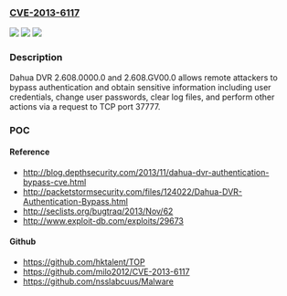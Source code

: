 ### [CVE-2013-6117](https://cve.mitre.org/cgi-bin/cvename.cgi?name=CVE-2013-6117)
![](https://img.shields.io/static/v1?label=Product&message=n%2Fa&color=blue)
![](https://img.shields.io/static/v1?label=Version&message=n%2Fa&color=blue)
![](https://img.shields.io/static/v1?label=Vulnerability&message=n%2Fa&color=brighgreen)

### Description

Dahua DVR 2.608.0000.0 and 2.608.GV00.0 allows remote attackers to bypass authentication and obtain sensitive information including user credentials, change user passwords, clear log files, and perform other actions via a request to TCP port 37777.

### POC

#### Reference
- http://blog.depthsecurity.com/2013/11/dahua-dvr-authentication-bypass-cve.html
- http://packetstormsecurity.com/files/124022/Dahua-DVR-Authentication-Bypass.html
- http://seclists.org/bugtraq/2013/Nov/62
- http://www.exploit-db.com/exploits/29673

#### Github
- https://github.com/hktalent/TOP
- https://github.com/milo2012/CVE-2013-6117
- https://github.com/nsslabcuus/Malware

